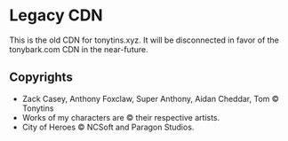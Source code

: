 # Legacy CDN

This is the old CDN for tonytins.xyz. It will be disconnected in favor of the tonybark.com CDN in the near-future.

## Copyrights

* Zack Casey, Anthony Foxclaw, Super Anthony, Aidan Cheddar, Tom © Tonytins
* Works of my characters are © their respective artists.
* City of Heroes © NCSoft and Paragon Studios.